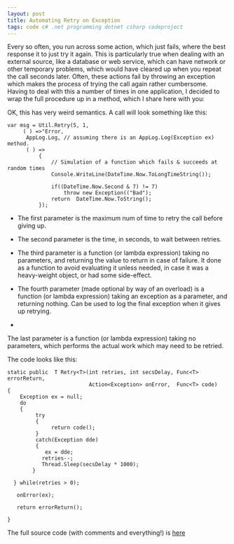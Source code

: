 ```yaml
---
layout: post
title: Automating Retry on Exception
tags: code c# .net programming dotnet csharp codeproject
---
```

Every so often, you run across some action,  which just fails, where the best response it to just try it again.  This is particularly true when dealing with an external source, like a database or web service, which can have network or other temporary problems, which would have cleared up when you repeat the call seconds later.   Often, these actions fail by throwing an exception which makes the process of trying the call again rather cumbersome.  Having to deal with this a number of times in one application, I decided to wrap the full procedure up in a method, which I share here with you:

OK, this has very weird semantics.  A call will look something like this:

    var msg = Util.Retry(5, 1,
         ( ) =>"Error,
          AppLog.Log, // assuming there is an AppLog.Log(Exception ex) method.
          ( ) =>
              {
                  // Simulation of a function which fails & succeeds at random times
                  Console.WriteLine(DateTime.Now.ToLongTimeString());

                  if((DateTime.Now.Second & 7) != 7)
                      throw new Exception(("Bad");
                  return  DateTime.Now.ToString();
              });




 * The first parameter is the maximum num of time to retry the call before giving up. 

 * The second parameter is the time, in seconds, to wait between retries.

 * The third parameter is a function (or lambda expression) taking no parameters, and returning the value to return in case of failure. It done as a function to avoid evaluating it unless needed, in case it was a heavy-weight object, or had some side-effect.

 * The  fourth parameter (made optional by way of an overload) is a function (or lambda expression) taking an exception as a parameter, and returning nothing.  Can be used to log the final exception when it gives up retrying.
 * 
The last parameter is a function (or lambda expression) taking no parameters, which performs the actual work which may need to be retried. 
  

The code looks like this:

    static public  T Retry<T>(int retries, int secsDelay, Func<T> errorReturn,
                              Action<Exception> onError,  Func<T> code)
    {
        Exception ex = null;
        do
        {
             try
             {
                  return code();
             }
             catch(Exception dde)
             {
				ex = dde;
               retries--;
               Thread.Sleep(secsDelay * 1000);
			}

      } while(retries > 0);

  	   onError(ex);

       return errorReturn();

    }

The full source code (with comments and everything!) is  [here](http://honestillusion.com/files/folders/c-sharp/entry8103.aspx)
